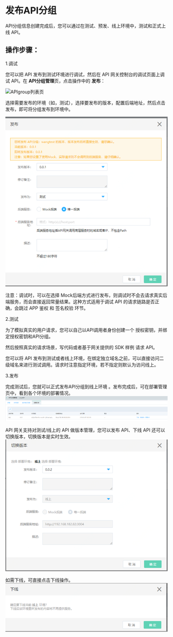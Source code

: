 # 发布API分组

API分组信息创建完成后，您可以通过在测试、预发、线上环境中，测试和正式上线 API。


## 操作步骤：

1.调试

您可以把 API 发布到测试环境进行调试，然后在 API 网关控制台的调试页面上调试 API。在 **API分组管理**页，点击操作中的 **发布**：

![APIgroup列表页](https://github.com/jdcloudcom/cn/blob/edit/image/Internet-Middleware/API-Gateway/apigroup-rp-apigroup-list.png)

选择需要发布的环境（如，测试），选择要发布的版本，配置后端地址，然后点击发布，即可将分组发布到环境中。

![发布](https://github.com/jdcloudcom/cn/blob/edit/image/Internet-Middleware/API-Gateway/apigroup-fb.png)

注意：调试时，可以在选择 Mock后端方式进行发布，则调试时不会去请求真实后端服务，而会直接返回常量结果。这种方式适用于调试 API 的请求链路是否正确，会跳过 APP 鉴权 和 签名校验 环节。




2.测试

为了模拟真实的用户请求，您可以自己以API调用者身份创建一个 授权密钥，并绑定授权密钥和API分组。

然后按照真实的请求场景，写代码或者基于网关提供的 SDK 样例 请求 API。

您可以将 API 发布到测试或者线上环境，在绑定独立域名之前，可以直接访问二级域名来进行测试调用。请求时注意指定环境，若不指定则默认为访问线上。



3.发布

完成测试后，您就可以正式发布API分组到线上环境 。发布完成后，可在部署管理页中，看到各个环境的部署情况。
![部署列表](https://github.com/jdcloudcom/cn/blob/edit/image/Internet-Middleware/API-Gateway/bslb-list.png)

API 网关支持对测试/线上的 API 做版本管理，您可以发布 API、下线 API 还可以切换版本，切换版本是实时生效。
![切换版本](https://github.com/jdcloudcom/cn/blob/edit/image/Internet-Middleware/API-Gateway/bslb-qhbb.png)

如需下线，可直接点击下线操作。
![下线](https://github.com/jdcloudcom/cn/blob/edit/image/Internet-Middleware/API-Gateway/bslb-xx.png)


